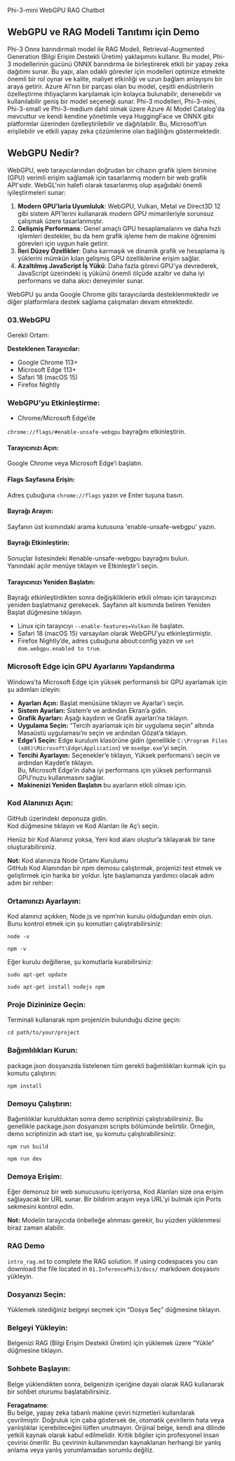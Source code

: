Phi-3-mini WebGPU RAG Chatbot

## WebGPU ve RAG Modeli Tanıtımı için Demo
Phi-3 Onnx barındırmalı model ile RAG Modeli, Retrieval-Augmented Generation (Bilgi Erişim Destekli Üretim) yaklaşımını kullanır. Bu model, Phi-3 modellerinin gücünü ONNX barındırma ile birleştirerek etkili bir yapay zeka dağıtımı sunar. Bu yapı, alan odaklı görevler için modelleri optimize etmekte önemli bir rol oynar ve kalite, maliyet etkinliği ve uzun bağlam anlayışını bir araya getirir. Azure AI'nın bir parçası olan bu model, çeşitli endüstrilerin özelleştirme ihtiyaçlarını karşılamak için kolayca bulunabilir, denenebilir ve kullanılabilir geniş bir model seçeneği sunar. Phi-3 modelleri, Phi-3-mini, Phi-3-small ve Phi-3-medium dahil olmak üzere Azure AI Model Catalog'da mevcuttur ve kendi kendine yönetimle veya HuggingFace ve ONNX gibi platformlar üzerinden özelleştirilebilir ve dağıtılabilir. Bu, Microsoft’un erişilebilir ve etkili yapay zeka çözümlerine olan bağlılığını göstermektedir.

## WebGPU Nedir?
WebGPU, web tarayıcılarından doğrudan bir cihazın grafik işlem birimine (GPU) verimli erişim sağlamak için tasarlanmış modern bir web grafik API'sidir. WebGL'nin halefi olarak tasarlanmış olup aşağıdaki önemli iyileştirmeleri sunar:

1. **Modern GPU'larla Uyumluluk**: WebGPU, Vulkan, Metal ve Direct3D 12 gibi sistem API'lerini kullanarak modern GPU mimarileriyle sorunsuz çalışmak üzere tasarlanmıştır.
2. **Gelişmiş Performans**: Genel amaçlı GPU hesaplamalarını ve daha hızlı işlemleri destekler, bu da hem grafik işleme hem de makine öğrenimi görevleri için uygun hale getirir.
3. **İleri Düzey Özellikler**: Daha karmaşık ve dinamik grafik ve hesaplama iş yüklerini mümkün kılan gelişmiş GPU özelliklerine erişim sağlar.
4. **Azaltılmış JavaScript İş Yükü**: Daha fazla görevi GPU'ya devrederek, JavaScript üzerindeki iş yükünü önemli ölçüde azaltır ve daha iyi performans ve daha akıcı deneyimler sunar.

WebGPU şu anda Google Chrome gibi tarayıcılarda desteklenmektedir ve diğer platformlara destek sağlama çalışmaları devam etmektedir.

### 03.WebGPU
Gerekli Ortam:

**Desteklenen Tarayıcılar:**  
- Google Chrome 113+  
- Microsoft Edge 113+  
- Safari 18 (macOS 15)  
- Firefox Nightly  

### WebGPU’yu Etkinleştirme:

- Chrome/Microsoft Edge’de  

`chrome://flags/#enable-unsafe-webgpu` bayrağını etkinleştirin.

#### Tarayıcınızı Açın:
Google Chrome veya Microsoft Edge’i başlatın.

#### Flags Sayfasına Erişin:
Adres çubuğuna `chrome://flags` yazın ve Enter tuşuna basın.

#### Bayrağı Arayın:
Sayfanın üst kısmındaki arama kutusuna 'enable-unsafe-webgpu' yazın.

#### Bayrağı Etkinleştirin:
Sonuçlar listesindeki #enable-unsafe-webgpu bayrağını bulun.  
Yanındaki açılır menüye tıklayın ve Etkinleştir’i seçin.

#### Tarayıcınızı Yeniden Başlatın:
Bayrağı etkinleştirdikten sonra değişikliklerin etkili olması için tarayıcınızı yeniden başlatmanız gerekecek. Sayfanın alt kısmında beliren Yeniden Başlat düğmesine tıklayın.

- Linux için tarayıcıyı `--enable-features=Vulkan` ile başlatın.  
- Safari 18 (macOS 15) varsayılan olarak WebGPU’yu etkinleştirmiştir.  
- Firefox Nightly’de, adres çubuğuna about:config yazın ve `set dom.webgpu.enabled to true`.

### Microsoft Edge için GPU Ayarlarını Yapılandırma

Windows’ta Microsoft Edge için yüksek performanslı bir GPU ayarlamak için şu adımları izleyin:

- **Ayarları Açın:** Başlat menüsüne tıklayın ve Ayarlar’ı seçin.  
- **Sistem Ayarları:** Sistem’e ve ardından Ekran’a gidin.  
- **Grafik Ayarları:** Aşağı kaydırın ve Grafik ayarları’na tıklayın.  
- **Uygulama Seçin:** “Tercih ayarlamak için bir uygulama seçin” altında Masaüstü uygulaması’nı seçin ve ardından Gözat’a tıklayın.  
- **Edge’i Seçin:** Edge kurulum klasörüne gidin (genellikle `C:\Program Files (x86)\Microsoft\Edge\Application`) ve `msedge.exe`’yi seçin.  
- **Tercihi Ayarlayın:** Seçenekler’e tıklayın, Yüksek performans’ı seçin ve ardından Kaydet’e tıklayın.  
Bu, Microsoft Edge’in daha iyi performans için yüksek performanslı GPU’nuzu kullanmasını sağlar.  
- **Makinenizi Yeniden Başlatın** bu ayarların etkili olması için.

### Kod Alanınızı Açın:
GitHub üzerindeki deponuza gidin.  
Kod düğmesine tıklayın ve Kod Alanları ile Aç’ı seçin.  

Henüz bir Kod Alanınız yoksa, Yeni kod alanı oluştur’a tıklayarak bir tane oluşturabilirsiniz.

**Not:** Kod alanınıza Node Ortamı Kurulumu  
GitHub Kod Alanından bir npm demosu çalıştırmak, projenizi test etmek ve geliştirmek için harika bir yoldur. İşte başlamanıza yardımcı olacak adım adım bir rehber:

### Ortamınızı Ayarlayın:
Kod alanınız açıkken, Node.js ve npm’nin kurulu olduğundan emin olun. Bunu kontrol etmek için şu komutları çalıştırabilirsiniz:  
```
node -v
```  
```
npm -v
```  

Eğer kurulu değillerse, şu komutlarla kurabilirsiniz:  
```
sudo apt-get update
```  
```
sudo apt-get install nodejs npm
```  

### Proje Dizininize Geçin:
Terminali kullanarak npm projenizin bulunduğu dizine geçin:  
```
cd path/to/your/project
```  

### Bağımlılıkları Kurun:
package.json dosyanızda listelenen tüm gerekli bağımlılıkları kurmak için şu komutu çalıştırın:  

```
npm install
```  

### Demoyu Çalıştırın:
Bağımlılıklar kurulduktan sonra demo scriptinizi çalıştırabilirsiniz. Bu genellikle package.json dosyanızın scripts bölümünde belirtilir. Örneğin, demo scriptinizin adı start ise, şu komutu çalıştırabilirsiniz:  

```
npm run build
```  
```
npm run dev
```  

### Demoya Erişim:
Eğer demonuz bir web sunucusunu içeriyorsa, Kod Alanları size ona erişim sağlayacak bir URL sunar. Bir bildirim arayın veya URL’yi bulmak için Ports sekmesini kontrol edin.

**Not:** Modelin tarayıcıda önbelleğe alınması gerekir, bu yüzden yüklenmesi biraz zaman alabilir.

### RAG Demo
`intro_rag.md` to complete the RAG solution. If using codespaces you can download the file located in `01.InferencePhi3/docs/` markdown dosyasını yükleyin.

### Dosyanızı Seçin:
Yüklemek istediğiniz belgeyi seçmek için “Dosya Seç” düğmesine tıklayın.

### Belgeyi Yükleyin:
Belgenizi RAG (Bilgi Erişim Destekli Üretim) için yüklemek üzere “Yükle” düğmesine tıklayın.

### Sohbete Başlayın:
Belge yüklendikten sonra, belgenizin içeriğine dayalı olarak RAG kullanarak bir sohbet oturumu başlatabilirsiniz.

**Feragatname**:  
Bu belge, yapay zeka tabanlı makine çeviri hizmetleri kullanılarak çevrilmiştir. Doğruluk için çaba göstersek de, otomatik çevirilerin hata veya yanlışlıklar içerebileceğini lütfen unutmayın. Orijinal belge, kendi ana dilinde yetkili kaynak olarak kabul edilmelidir. Kritik bilgiler için profesyonel insan çevirisi önerilir. Bu çevirinin kullanımından kaynaklanan herhangi bir yanlış anlama veya yanlış yorumlamadan sorumlu değiliz.